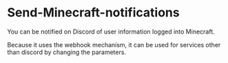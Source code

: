 # Send-Minecraft-notifications
You can be notified on Discord of user information logged into Minecraft.

Because it uses the webhook mechanism, it can be used for services other than discord by changing the parameters.
